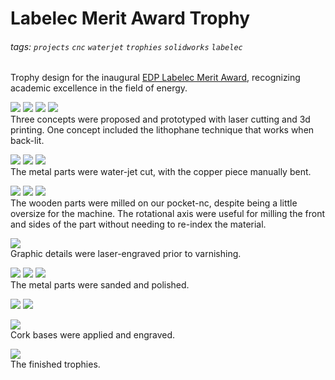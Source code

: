 # Labelec Merit Award Trophy

###### tags: `projects` `cnc` `waterjet` `trophies` `solidworks` `labelec`

Trophy design for the inaugural [EDP Labelec Merit Award](https://www.edp.com/en/innovation/labelec/merit-award#award), recognizing academic excellence in the field of energy.  

![](images/merit-award/lithphane-printing.jpg)
![](images/merit-award/mockups_prevarnish.jpg)
![](images/merit-award/concepts.jpg)
![](images/merit-award/lithophane.jpg)  
Three concepts were proposed and prototyped with laser cutting and 3d printing.  One concept included the lithophane technique that works when back-lit.  

![](images/merit-award/waterjet-cutting.jpg)
![](images/merit-award/bending1.jpg)
![](images/merit-award/bending2.jpg)  
The metal parts were water-jet cut, with the copper piece manually bent.  

![](images/merit-award/cnc-milling.jpg)
![](images/merit-award/finished-fit.jpg)
![](images/merit-award/prevarnish.jpg)  
The wooden parts were milled on our pocket-nc, despite being a little oversize for the machine.  The rotational axis were useful for milling the front and sides of the part without needing to re-index the material.  

![](images/merit-award/laser-engraving.jpg)  
Graphic details were laser-engraved prior to varnishing.  

![](images/merit-award/sanding1.jpg)
![](images/merit-award/sanding2.jpg)
![](images/merit-award/sanding3.jpg)  
The metal parts were sanded and polished.  

![](images/merit-award/polishing.jpg)
![](images/merit-award/polished.jpg)  

![](images/merit-award/cork-bases.jpg)  
Cork bases were applied and engraved.  

![](images/merit-award/finished_trophies.jpg)  
The finished trophies.  

